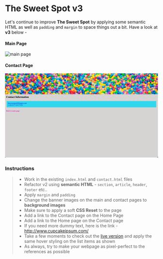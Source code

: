 # The Sweet Spot v3

Let's continue to improve **The Sweet Spot** by applying some semantic HTML as well as `padding` and `margin` to space things out a bit. Have a look at **v3** below -

#### Main Page

![main page](images/main.png)

#### Contact Page

![contact page](images/contact.png)

### Instructions

> - Work in the existing `index.html` and `contact.html` files
> - Refactor v2 using **semantic HTML** - `section`, `article`, `header`, `footer` etc..
> - Apply `margin` and `padding`
> - Change the banner images on the main and contact pages to **background images**
> - Make sure to apply a soft **CSS Reset** to the page
> - Add a link to the Contact page on the Home Page
> - Add a link to the Home page on the Contact page
> - If you need more dummy text, here is the link - http://www.cupcakeipsum.com/
> - Take a few moments to check out the [live version]( https://digitalcareerinstitute.github.io/UIB-box-model-the-sweet-spot-v3/) and apply the same hover styling on the list items as shown
> - As always, try to make your webpage as pixel-perfect to the references as possible